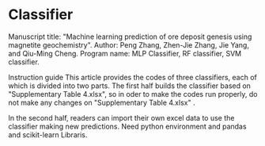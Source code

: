 # Classifier
Manuscript title: "Machine learning prediction of ore deposit genesis using magnetite geochemistry".
Author: Peng Zhang, Zhen-Jie Zhang, Jie Yang, and Qiu-Ming Cheng.
Program name: MLP Classifier, RF classifier, SVM classifier.

Instruction guide
This article provides the codes of three classifiers, each of which is divided into two parts. The first half builds the classifier based on "Supplementary Table 4.xlsx", so in oder to make the codes run properly, do not make any changes on "Supplementary Table 4.xlsx" .

In the second half, readers can import their own excel data to use the classifier making new predictions. Need python environment and pandas and scikit-learn Libraris.
